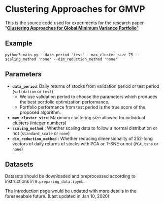 # Clustering Approaches for GMVP

This is the source code used for experiments for the research paper "<a href = "https://arxiv.org/abs/2001.02966">__Clustering Approaches for Global Minimum Variance Portfolio__"</a>

## Example
```
python3 main.py --data_period 'test' --max_cluster_size 75 --scaling_method 'none' --dim_reduction_method 'none'
```

## Parameters

- __`data_period`__: Daily returns of stocks from validation period or test period (`validation` or `test`)
  - We use validation period to choose the parameters which produces the best portfolio optimization performance.
  - Portfolio performance from test period is the true score of the proposed algorithm.
- __`max_cluster_size`__: Maximum clustering size allowed for individual clusters (integer numbers)
- __`scaling_method`__ : Whether scaling data to follow a normal distribution or not (`standard_scale` or `none`)
- __`dim_reduction_method`__ : Whether reducing dimensionality of 252-long vectors of daily returns of stocks with PCA or T-SNE or not (`PCA`, `tsne` or `none`)

## Datasets
Datasets should be downloaded and preprocessed according to instructions in `0.preparing_data.ipynb`.

The introduction page would be updated with more details in the foreseeabale future. (Last updated in Jan 10, 2020)
